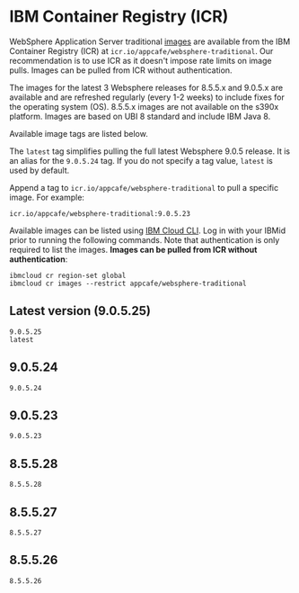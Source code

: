 
# IBM Container Registry (ICR)
WebSphere Application Server traditional [images](https://www.ibm.com/docs/en/was/9.0.5?topic=container-websphere-application-server-images) are available from the IBM Container Registry (ICR) at `icr.io/appcafe/websphere-traditional`. Our recommendation is to use ICR as it doesn't impose rate limits on image pulls. Images can be pulled from ICR without authentication.

The images for the latest 3 Websphere releases for 8.5.5.x and 9.0.5.x are available and are refreshed regularly (every 1-2 weeks) to include fixes for the operating system (OS). 8.5.5.x images are not available on the s390x platform. Images are based on UBI 8 standard and include IBM Java 8.

Available image tags are listed below.

The `latest` tag simplifies pulling the full latest Websphere 9.0.5 release. It is an alias for the `9.0.5.24` tag. If you do not specify a tag value, `latest` is used by default.

Append a tag to `icr.io/appcafe/websphere-traditional` to pull a specific image. For example: 
```
icr.io/appcafe/websphere-traditional:9.0.5.23
```

Available images can be listed using [IBM Cloud CLI](https://cloud.ibm.com/docs/cli?topic=cli-getting-started). Log in with your IBMid prior to running the following commands. Note that authentication is only required to list the images. **Images can be pulled from ICR without authentication**: 
```
ibmcloud cr region-set global 
ibmcloud cr images --restrict appcafe/websphere-traditional
```

## Latest version (9.0.5.25)

```
9.0.5.25
latest
```

## 9.0.5.24

```
9.0.5.24
```

## 9.0.5.23

```
9.0.5.23
```

## 8.5.5.28

```
8.5.5.28
```

## 8.5.5.27

```
8.5.5.27
```

## 8.5.5.26

```
8.5.5.26
```